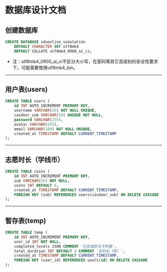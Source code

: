# 数据库设计文档

## 创建数据库

```sql
CREATE DATABASE sduonline_simulation
    DEFAULT CHARACTER SET utf8mb4
    DEFAULT COLLATE utf8mb4_0900_ai_ci;
```

- 注：utf8mb4_0900_ai_ci不区分大小写，在密码等其它高级别的安全性要求下，可能需要使用utf8mb4_bin。

---

## 用户表(users)

```sql
CREATE TABLE users (
    id INT AUTO_INCREMENT PRIMARY KEY,
    username VARCHAR(50) NOT NULL UNIQUE,
    casdoor_sub VARCHAR(50) UNIQUE NOT NULL,
    password VARCHAR(255),
    avatar VARCHAR(255),
    email VARCHAR(100) NOT NULL UNIQUE,
    created_at TIMESTAMP DEFAULT CURRENT_TIMESTAMP
);
```

---

## 志愿时长（学线币）

```sql
CREATE TABLE coins (
    id INT AUTO_INCREMENT PRIMARY KEY,
    sub VARCHAR(50) NOT NULL,
    coins INT DEFAULT 0,
    created_at TIMESTAMP DEFAULT CURRENT_TIMESTAMP,
    FOREIGN KEY (sub) REFERENCES users(casdoor_sub) ON DELETE CASCADE
);
```

---

## 暂存表(temp)

```sql
CREATE TABLE temp (
    id INT AUTO_INCREMENT PRIMARY KEY,
    user_id INT NOT NULL,
    completed_levels JSON COMMENT '已完成的关卡列表',
    total_duration INT DEFAULT 0 COMMENT '总时长（秒）',
    created_at TIMESTAMP DEFAULT CURRENT_TIMESTAMP,
    FOREIGN KEY (user_id) REFERENCES users(id) ON DELETE CASCADE
);
```
